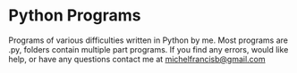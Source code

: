 Python Programs
==========

Programs of various difficulties written in Python by me.
Most programs are .py, folders contain multiple part programs.
If you find any errors, would like help, or have any questions contact me at michelfrancisb@gmail.com

